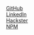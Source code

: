 [GitHub](https://github.com/teslatickles)<br>
[LinkedIn](https://www.linkedin.com/in/hunterhartline/)<br>
[Hackster](https://www.hackster.io/teslatickles)<br>
[NPM](https://www.npmjs.com/~teslatickles)
